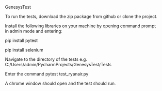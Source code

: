 GenesysTest

To run the tests, download the zip package from github or clone the project.

Install the following libraries on your machine by opening command prompt in admin mode and entering:

pip install pytest 

pip install selenium

Navigate to the directory of the tests e.g. C:/Users/admin/PycharmProjects/GenesysTest/Tests

Enter the command pytest test_ryanair.py

A chrome window should open and the test should run.
